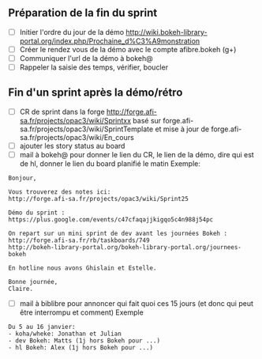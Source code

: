 ## Préparation de la fin du sprint

- [ ] Initier l'ordre du jour de la démo http://wiki.bokeh-library-portal.org/index.php/Prochaine_d%C3%A9monstration
- [ ] Créer le rendez vous de la démo avec le compte afibre.bokeh (g+)
- [ ] Communiquer l'url de la démo à bokeh@
- [ ] Rappeler la saisie des temps, vérifier, boucler

## Fin d'un sprint après la démo/rétro

- [ ] CR de sprint dans la forge http://forge.afi-sa.fr/projects/opac3/wiki/Sprintxx basé sur forge.afi-sa.fr/projects/opac3/wiki/SprintTemplate et mise à jour de forge.afi-sa.fr/projects/opac3/wiki/En_cours 
- [ ] ajouter les story status au board
- [ ] mail à bokeh@ pour donner le lien du CR, le lien de la démo, dire qui est de hl, donner le lien du board planifié le matin
Exemple:
```
Bonjour,

Vous trouverez des notes ici: 
http://forge.afi-sa.fr/projects/opac3/wiki/Sprint25

Démo du sprint : https://plus.google.com/events/c47cfaqajjkigqo5c4n988j54pc

On repart sur un mini sprint de dev avant les journées Bokeh :
http://forge.afi-sa.fr/rb/taskboards/749
http://bokeh-library-portal.org/bokeh-library-portal.org/journees-bokeh

En hotline nous avons Ghislain et Estelle.

Bonne journée,
Claire.
```
- [ ] mail à biblibre pour annoncer qui fait quoi ces 15 jours (et donc qui peut être interrompu et comment)
Exemple
```
Du 5 au 16 janvier:
- koha/wheke: Jonathan et Julian
- dev Bokeh: Matts (1j hors Bokeh pour ...)
- hl Bokeh: Alex (1j hors Bokeh pour ...)
```
